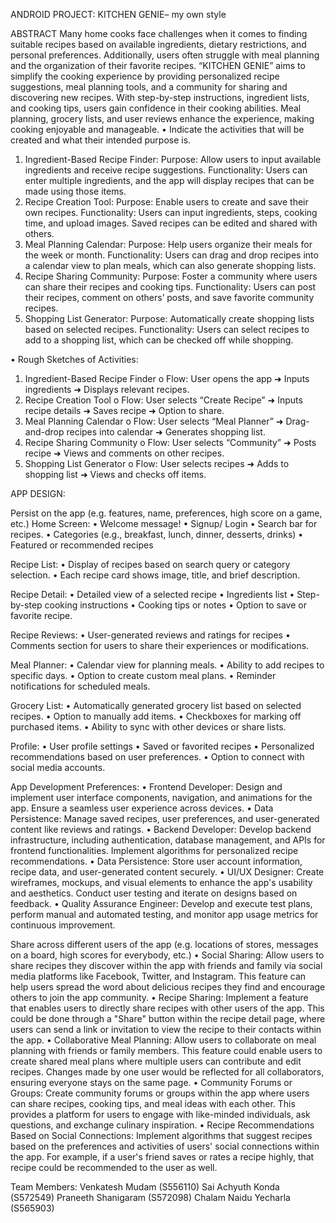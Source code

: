 ANDROID PROJECT: KITCHEN GENIE– my own style

ABSTRACT
Many home cooks face challenges when it comes to finding suitable recipes based on available ingredients, dietary restrictions, and personal preferences. Additionally, users often struggle with meal planning and the organization of their favorite recipes. “KITCHEN GENIE” aims to simplify the cooking experience by providing personalized recipe suggestions, meal planning tools, and a community for sharing and discovering new recipes. With step-by-step instructions, ingredient lists, and cooking tips, users gain confidence in their cooking abilities. Meal planning, grocery lists, and user reviews enhance the experience, making cooking enjoyable and manageable.
•	Indicate the activities that will be created and what their intended purpose is.

1.	Ingredient-Based Recipe Finder:
Purpose: Allow users to input available ingredients and receive recipe suggestions.
Functionality: Users can enter multiple ingredients, and the app will display recipes that can be made using those items.
2.	Recipe Creation Tool:
Purpose: Enable users to create and save their own recipes.
Functionality: Users can input ingredients, steps, cooking time, and upload images. Saved recipes can be edited and shared with others.
3.	Meal Planning Calendar:
Purpose: Help users organize their meals for the week or month.
Functionality: Users can drag and drop recipes into a calendar view to plan meals, which can also generate shopping lists.
4.	Recipe Sharing Community:
Purpose: Foster a community where users can share their recipes and cooking tips.
Functionality: Users can post their recipes, comment on others’ posts, and save favorite community recipes.
5.	Shopping List Generator:
Purpose: Automatically create shopping lists based on selected recipes.
Functionality: Users can select recipes to add to a shopping list, which can be checked off while shopping.

•	Rough Sketches of Activities:
1.	Ingredient-Based Recipe Finder
o	Flow: User opens the app ➜ Inputs ingredients ➜ Displays relevant recipes.
2.	Recipe Creation Tool
o	Flow: User selects “Create Recipe” ➜ Inputs recipe details ➜ Saves recipe ➜ Option to share.
3.	Meal Planning Calendar
o	Flow: User selects “Meal Planner” ➜ Drag-and-drop recipes into calendar ➜ Generates shopping list.
4.	Recipe Sharing Community
o	Flow: User selects “Community” ➜ Posts recipe ➜ Views and comments on other recipes.
5.	Shopping List Generator
o	Flow: User selects recipes ➜ Adds to shopping list ➜ Views and checks off items.





 






APP DESIGN:
 

Persist on the app (e.g. features, name, preferences, high score on a game, etc.)
Home Screen:
•	Welcome message!
•	Signup/ Login
•	Search bar for recipes.
•	Categories (e.g., breakfast, lunch, dinner, desserts, drinks)
•	Featured or recommended recipes

Recipe List:
•	Display of recipes based on search query or category selection.
•	Each recipe card shows image, title, and brief description.

Recipe Detail:
•	Detailed view of a selected recipe
•	Ingredients list
•	Step-by-step cooking instructions
•	Cooking tips or notes
•	Option to save or favorite recipe.

Recipe Reviews:
•	User-generated reviews and ratings for recipes
•	Comments section for users to share their experiences or modifications.

Meal Planner:
•	Calendar view for planning meals.
•	Ability to add recipes to specific days.
•	Option to create custom meal plans.
•	Reminder notifications for scheduled meals.

Grocery List:
•	Automatically generated grocery list based on selected recipes.
•	Option to manually add items.
•	Checkboxes for marking off purchased items.
•	Ability to sync with other devices or share lists.


Profile:
•	User profile settings
•	Saved or favorited recipes
•	Personalized recommendations based on user preferences.
•	Option to connect with social media accounts.

App Development Preferences:
•	Frontend Developer: Design and implement user interface components, navigation, and animations for the app. Ensure a seamless user experience across devices.
•	Data Persistence: Manage saved recipes, user preferences, and user-generated content like reviews and ratings.
•	Backend Developer: Develop backend infrastructure, including authentication, database management, and APIs for frontend functionalities. Implement algorithms for personalized recipe recommendations.
•	Data Persistence: Store user account information, recipe data, and user-generated content securely.
•	UI/UX Designer: Create wireframes, mockups, and visual elements to enhance the app's usability and aesthetics. Conduct user testing and iterate on designs based on feedback.
•	Quality Assurance Engineer: Develop and execute test plans, perform manual and automated testing, and monitor app usage metrics for continuous improvement.

Share across different users of the app (e.g.  locations of stores, messages on a board, high scores for everybody, etc.)
•	Social Sharing: Allow users to share recipes they discover within the app with friends and family via social media platforms like Facebook, Twitter, and Instagram. This feature can help users spread the word about delicious recipes they find and encourage others to join the app community.
•	Recipe Sharing: Implement a feature that enables users to directly share recipes with other users of the app. This could be done through a "Share" button within the recipe detail page, where users can send a link or invitation to view the recipe to their contacts within the app.
•	Collaborative Meal Planning: Allow users to collaborate on meal planning with friends or family members. This feature could enable users to create shared meal plans where multiple users can contribute and edit recipes. Changes made by one user would be reflected for all collaborators, ensuring everyone stays on the same page.
•	Community Forums or Groups: Create community forums or groups within the app where users can share recipes, cooking tips, and meal ideas with each other. This provides a platform for users to engage with like-minded individuals, ask questions, and exchange culinary inspiration.
•	Recipe Recommendations Based on Social Connections: Implement algorithms that suggest recipes based on the preferences and activities of users' social connections within the app. For example, if a user's friend saves or rates a recipe highly, that recipe could be recommended to the user as well.


Team Members:
Venkatesh Mudam (S556110)
Sai Achyuth Konda (S572549)
Praneeth Shanigaram (S572098)
Chalam Naidu Yecharla (S565903)
